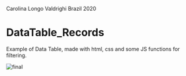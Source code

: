 Carolina Longo Valdrighi
Brazil 2020

# DataTable_Records
Example of Data Table, made with html, css and some JS functions for filtering.

![final](https://user-images.githubusercontent.com/69602254/108016863-45dfdd80-6ff2-11eb-89d3-c5fd9385604e.PNG)
